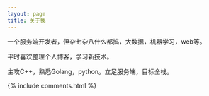 ```yaml
---
layout: page
title: 关于我 
---
```


一个服务端开发者，但杂七杂八什么都搞，大数据，机器学习，web等。
<p>
平时喜欢整理个人博客，学习新技术。
<p>
主攻C++，熟悉Golang，python。立足服务端，目标全栈。

<p>

<p> 

<p> 


{% include comments.html %}

